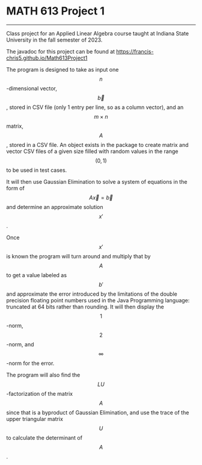 # MATH 613 Project 1
___
Class project for an Applied Linear Algebra course taught at Indiana State University in the fall semester of 2023.

The javadoc for this project can be found at https://francis-chris5.github.io/Math613Project1 

The program is designed to take as input one $$ n $$-dimensional vector, $$ \vec{b} $$, stored in CSV file (only 1 entry per line, so as a column vector), and an $$ m \times n $$ matrix, $$ A $$, stored in a CSV file. An object exists in the package to create matrix and vector CSV files of a given size filled with random values in the range $$ (0, 1) $$ to be used in test cases.

It will then use Gaussian Elimination to solve a system of equations in the form of $$ A \vec{x} = \vec{b} $$ and determine an approximate solution $$ x' $$.

Once $$ x' $$ is known the program will turn around and multiply that by $$ A $$ to get a value labeled as $$ b' $$ and approximate the error introduced by the limitations of the double precision floating point numbers used in the Java Programming language: truncated at 64 bits rather than rounding. It will then display the $$ 1 $$-norm, $$ 2 $$-norm, and $$ \infty $$-norm for the error.

The program will also find the $$ LU $$-factorization of the matrix $$ A $$ since that is a byproduct of Gaussian Elimination, and use the trace of the upper triangular matrix $$ U $$ to calculate the determinant of $$ A $$.

